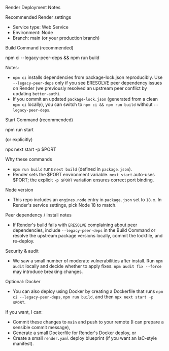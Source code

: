 Render Deployment Notes

Recommended Render settings
- Service type: Web Service
- Environment: Node
- Branch: main (or your production branch)

Build Command (recommended)

npm ci --legacy-peer-deps && npm run build

Notes:
- `npm ci` installs dependencies from package-lock.json reproducibly. Use `--legacy-peer-deps` only if you see ERESOLVE peer dependency issues on Render (we previously resolved an upstream peer conflict by updating `better-auth`).
- If you commit an updated `package-lock.json` (generated from a clean `npm ci` locally), you can switch to `npm ci && npm run build` without `--legacy-peer-deps`.

Start Command (recommended)

npm run start

(or explicitly)

npx next start -p $PORT

Why these commands
- `npm run build` runs `next build` (defined in `package.json`).
- Render sets the $PORT environment variable. `next start` auto-uses $PORT; the explicit `-p $PORT` variation ensures correct port binding.

Node version
- This repo includes an `engines.node` entry in `package.json` set to `18.x`. In Render's service settings, pick Node 18 to match.

Peer dependency / install notes
- If Render's build fails with `ERESOLVE` complaining about peer dependencies, include `--legacy-peer-deps` in the Build Command or resolve the upstream package versions locally, commit the lockfile, and re-deploy.

Security & audit
- We saw a small number of moderate vulnerabilities after install. Run `npm audit` locally and decide whether to apply fixes. `npm audit fix --force` may introduce breaking changes.

Optional: Docker
- You can also deploy using Docker by creating a Dockerfile that runs `npm ci --legacy-peer-deps`, `npm run build`, and then `npx next start -p $PORT`.

If you want, I can:
- Commit these changes to `main` and push to your remote (I can prepare a sensible commit message),
- Generate a small Dockerfile for Render's Docker deploy, or
- Create a small `render.yaml` deploy blueprint (if you want an IaC-style manifest).
